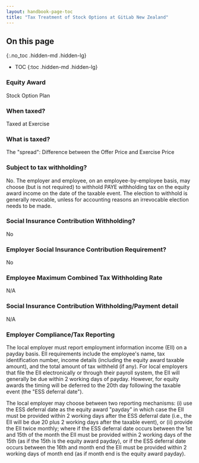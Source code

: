 ```yaml
---
layout: handbook-page-toc
title: "Tax Treatment of Stock Options at GitLab New Zealand"
---
```


## On this page
{:.no_toc .hidden-md .hidden-lg}

- TOC
{:toc .hidden-md .hidden-lg}

### Equity Award
Stock Option Plan

### When taxed?
Taxed at Exercise

### What is taxed?
The "spread": Difference between the Offer Price and Exercise Price 

### Subject to tax withholding?
No. The employer and employee, on an employee-by-employee basis, may choose (but is not required) to withhold PAYE withholding tax on the equity award income on the date of the taxable event. The election to withhold is generally revocable, unless for accounting reasons an irrevocable election needs to be made.

### Social Insurance Contribution Withholding?
No

### Employer Social Insurance Contribution Requirement?
No

### Employee Maximum Combined Tax Withholding Rate
N/A

### Social Insurance Contribution Withholding/Payment detail
N/A

### Employer Compliance/Tax Reporting
The local employer must report employment information income (EII) on a payday basis. EII requirements include the employee's name, tax identification number, income details (including the equity award taxable amount), and the total amount of tax withheld (if any). For local employers that file the EII electronically or through their payroll system, the EII will generally be due within 2 working days of payday. However, for equity awards the timing will be deferred to the 20th day following the taxable event (the "ESS deferral date").

The local employer may choose between two reporting mechanisms: (i) use the ESS deferral date as the equity award "payday" in which case the EII must be provided within 2 working days after the ESS deferral date (i.e., the EII will be due 20 plus 2 working days after the taxable event), or (ii) provide the EII twice monthly; where if the ESS deferral date occurs between the 1st and 15th of the month the EII must be provided within 2 working days of the 15th (as if the 15th is the equity award payday), or if the ESS deferral date occurs between the 16th and month end the EII must be provided within 2 working days of month end (as if month end is the equity award payday).
